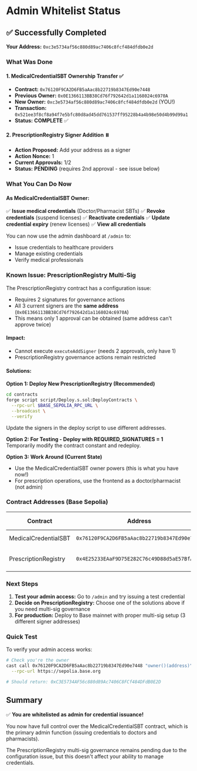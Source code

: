 # Admin Whitelist Status

## ✅ Successfully Completed

**Your Address:** `0xc3e5734af56c880d89ac7406c8fcf484dfdb0e2d`

### What Was Done

#### 1. MedicalCredentialSBT Ownership Transfer ✅
- **Contract:** `0x76120F9CA2D6FB5aAac8b22719b8347Ed90e7448`
- **Previous Owner:** `0x0E1366113BB38Cd76f792642d1a1168024c6970A`
- **New Owner:** `0xc3e5734af56c880d89ac7406c8fcf484dfdb0e2d` (YOU!)
- **Transaction:** `0x521ee3f8cf8a94f7e5bfc80d8ad45dd761537ff95228b4a4b98e50d4b99d99a1`
- **Status:** **COMPLETE** ✅

#### 2. PrescriptionRegistry Signer Addition ⏸️
- **Action Proposed:** Add your address as a signer
- **Action Nonce:** 1
- **Current Approvals:** 1/2
- **Status:** **PENDING** (requires 2nd approval - see issue below)

### What You Can Do Now

#### As MedicalCredentialSBT Owner:
✅ **Issue medical credentials** (Doctor/Pharmacist SBTs)
✅ **Revoke credentials** (suspend licenses)
✅ **Reactivate credentials**
✅ **Update credential expiry** (renew licenses)
✅ **View all credentials**

You can now use the admin dashboard at `/admin` to:
- Issue credentials to healthcare providers
- Manage existing credentials
- Verify medical professionals

### Known Issue: PrescriptionRegistry Multi-Sig

The PrescriptionRegistry contract has a configuration issue:
- Requires 2 signatures for governance actions
- All 3 current signers are the **same address** (`0x0E1366113BB38Cd76f792642d1a1168024c6970A`)
- This means only 1 approval can be obtained (same address can't approve twice)

#### Impact:
- Cannot execute `executeAddSigner` (needs 2 approvals, only have 1)
- PrescriptionRegistry governance actions remain restricted

#### Solutions:

**Option 1: Deploy New PrescriptionRegistry (Recommended)**
```bash
cd contracts
forge script script/Deploy.s.sol:DeployContracts \
  --rpc-url $BASE_SEPOLIA_RPC_URL \
  --broadcast \
  --verify
```

Update the signers in the deploy script to use different addresses.

**Option 2: For Testing - Deploy with REQUIRED_SIGNATURES = 1**
Temporarily modify the contract constant and redeploy.

**Option 3: Work Around (Current State)**
- Use the MedicalCredentialSBT owner powers (this is what you have now!)
- For prescription operations, use the frontend as a doctor/pharmacist (not admin)

### Contract Addresses (Base Sepolia)

| Contract | Address | Your Role |
|----------|---------|-----------|
| MedicalCredentialSBT | `0x76120F9CA2D6FB5aAac8b22719b8347Ed90e7448` | **Owner** ✅ |
| PrescriptionRegistry | `0x4E25233EAaF9D75E282C76c49D88d5aE57BfA94a` | Pending Signer (1/2) |

### Next Steps

1. **Test your admin access:** Go to `/admin` and try issuing a test credential
2. **Decide on PrescriptionRegistry:** Choose one of the solutions above if you need multi-sig governance
3. **For production:** Deploy to Base mainnet with proper multi-sig setup (3 different signer addresses)

### Quick Test

To verify your admin access works:

```bash
# Check you're the owner
cast call 0x76120F9CA2D6FB5aAac8b22719b8347Ed90e7448 "owner()(address)" \
  --rpc-url https://sepolia.base.org

# Should return: 0xC3E5734AF56c880d89Ac7406C8FCf484DFdB0E2D
```

## Summary

✅ **You are whitelisted as admin for credential issuance!**

You now have full control over the MedicalCredentialSBT contract, which is the primary admin function (issuing credentials to doctors and pharmacists).

The PrescriptionRegistry multi-sig governance remains pending due to the configuration issue, but this doesn't affect your ability to manage credentials.
